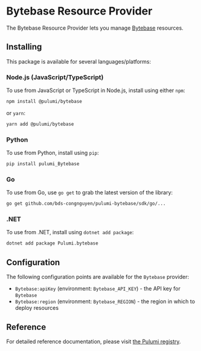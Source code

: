 # Bytebase Resource Provider

The Bytebase Resource Provider lets you manage [Bytebase](https://www.bytebase.com/) resources.

## Installing

This package is available for several languages/platforms:

### Node.js (JavaScript/TypeScript)

To use from JavaScript or TypeScript in Node.js, install using either `npm`:

```bash
npm install @pulumi/bytebase
```

or `yarn`:

```bash
yarn add @pulumi/bytebase
```

### Python

To use from Python, install using `pip`:

```bash
pip install pulumi_Bytebase
```

### Go

To use from Go, use `go get` to grab the latest version of the library:

```bash
go get github.com/bds-congnguyen/pulumi-bytebase/sdk/go/...
```

### .NET

To use from .NET, install using `dotnet add package`:

```bash
dotnet add package Pulumi.bytebase
```

## Configuration

The following configuration points are available for the `Bytebase` provider:

- `Bytebase:apiKey` (environment: `Bytebase_API_KEY`) - the API key for `Bytebase`
- `Bytebase:region` (environment: `Bytebase_REGION`) - the region in which to deploy resources

## Reference

For detailed reference documentation, please visit [the Pulumi registry](https://www.pulumi.com/registry/packages/Bytebase/api-docs/).

